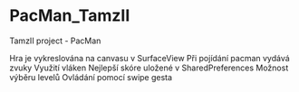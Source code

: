 # PacMan_TamzII
TamzII project - PacMan

Hra je vykreslována na canvasu v SurfaceView
Při pojídání pacman vydává zvuky
Využití vláken
Nejlepší skóre uložené v SharedPreferences
Možnost výběru levelů
Ovládání pomocí swipe gesta
